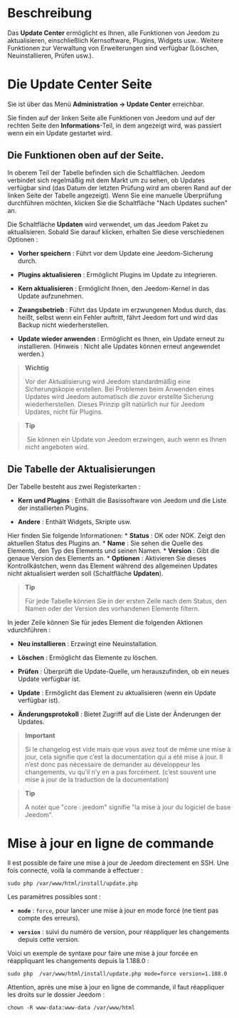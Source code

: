Beschreibung 
===========

Das **Update Center** ermöglicht es Ihnen, alle Funktionen von Jeedom zu
aktualisieren, einschließlich Kernsoftware, Plugins, Widgets usw.. Weitere
Funktionen zur Verwaltung von Erweiterungen sind verfügbar (Löschen,
Neuinstallieren, Prüfen usw.).

Die Update Center Seite
================================

Sie ist über das Menü **Administration → Update Center**
erreichbar.

Sie finden auf der linken Seite alle Funktionen von Jeedom und auf der rechten Seite den **Informations**-Teil, in dem angezeigt wird, was passiert wenn ein ein Update gestartet wird.

Die Funktionen oben auf der Seite.
---------------------------------

In oberem Teil der Tabelle befinden sich die Schaltflächen. Jeedom
verbindet sich regelmäßig mit dem Markt um zu sehen, ob Updates
verfügbar sind (das Datum der letzten Prüfung wird am oberen Rand auf der
linken Seite der Tabelle angezeigt). Wenn Sie eine manuelle Überprüfung
durchführen möchten, klicken Sie die Schaltfläche "Nach Updates suchen" an.

Die Schaltfläche **Updaten** wird verwendet, um das Jeedom Paket zu aktualisieren. Sobald Sie darauf klicken, erhalten Sie diese verschiedenen Optionen :

-   **Vorher speichern** : Führt vor dem Update eine Jeedom-Sicherung 
    durch.

-   **Plugins aktualisieren** : Ermöglicht Plugins im Update zu
    integrieren.

-   **Kern aktualisieren** : Ermöglicht Ihnen, den Jeedom-Kernel in das
    Update aufzunehmen.

-   **Zwangsbetrieb** : Führt das Update im erzwungenen Modus durch, das
    heißt, selbst wenn ein Fehler auftritt, fährt Jeedom fort und wird das Backup
    nicht wiederherstellen.

-   **Update wieder anwenden** : Ermöglicht es Ihnen, ein Update erneut zu
    installieren. (Hinweis : Nicht alle Updates können erneut angewendet werden.)

> **Wichtig**
>
>Vor der Aktualisierung wird Jeedom standardmäßig eine Sicherungskopie
> erstellen. Bei Problemen beim Anwenden eines Updates wird Jeedom
> automatisch die zuvor erstellte Sicherung wiederherstellen. Dieses Prinzip
> gilt natürlich nur für Jeedom Updates, nicht für Plugins.

> **Tip**
>
> Sie können ein Update von Jeedom erzwingen, auch wenn es Ihnen nicht
> angeboten wird.

Die Tabelle der Aktualisierungen
---------------------------

Der Tabelle besteht aus zwei Registerkarten :

-   **Kern und Plugins** : Enthält die Basissoftware von Jeedom und 
    die Liste der installierten Plugins.

-   **Andere** : Enthält Widgets, Skripte usw.

Hier finden Sie folgende Informationen: * **Status** : OK oder NOK. Zeigt den
aktuellen Status des Plugins an. * **Name** : Sie sehen die Quelle des
Elements, den Typ des Elements und seinen Namen. * **Version** : Gibt die
genaue Version des Elements an. * **Optionen** : Aktivieren Sie dieses
Kontrollkästchen, wenn das Element während des allgemeinen Updates
nicht aktualisiert werden soll (Schaltfläche **Updaten**).

> **Tip**
>
> Für jede Tabelle können Sie in der ersten Zeile nach dem Status, den
> Namen oder der Version des vorhandenen Elemente filtern.

In jeder Zeile können Sie  für jedes Element die folgenden Aktionen vdurchführen :

-   **Neu installieren** : Erzwingt eine Neuinstallation.

-   **Löschen** : Ermöglicht das Elemente zu löschen.

-   **Prüfen** : Überprüft die Update-Quelle, um herauszufinden, 
    ob ein neues Update verfügbar ist.

-   **Update** : Ermöglicht das Element zu aktualisieren (wenn ein 
    Update verfügbar ist).

-   **Änderungsprotokoll** : Bietet Zugriff auf die Liste der Änderungen der 
    Updates.

> **Important**
>
> Si le changelog est vide mais que vous avez tout de même une mise à
> jour, cela signifie que c’est la documentation qui a été mise à jour.
> Il n’est donc pas nécessaire de demander au développeur les
> changements, vu qu’il n’y en a pas forcément. (c’est souvent une mise
> à jour de la traduction de la documentation)

> **Tip**
>
> A noter que "core : jeedom" signifie "la mise à jour du logiciel de
> base Jeedom".

Mise à jour en ligne de commande 
================================

Il est possible de faire une mise à jour de Jeedom directement en SSH.
Une fois connecté, voilà la commande à effectuer :

    sudo php /var/www/html/install/update.php

Les paramètres possibles sont :

-   **`mode`** : `force`, pour lancer une mise à jour en mode forcé (ne
    tient pas compte des erreurs).

-   **`version`** : suivi du numéro de version, pour réappliquer les
    changements depuis cette version.

Voici un exemple de syntaxe pour faire une mise à jour forcée en
réappliquant les changements depuis la 1.188.0 :

    sudo php  /var/www/html/install/update.php mode=force version=1.188.0

Attention, après une mise à jour en ligne de commande, il faut
réappliquer les droits sur le dossier Jeedom :

    chown -R www-data:www-data /var/www/html
